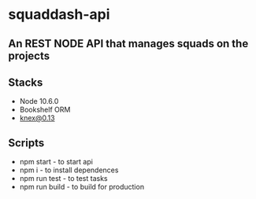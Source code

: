 # squaddash-api

## An REST NODE API that manages squads on the projects

## Stacks
 * Node 10.6.0
 * Bookshelf ORM
 * knex@0.13

## Scripts
 * npm start - to start api
 * npm i -  to install dependences
 * npm run test - to test tasks
 * npm run build - to build for production
